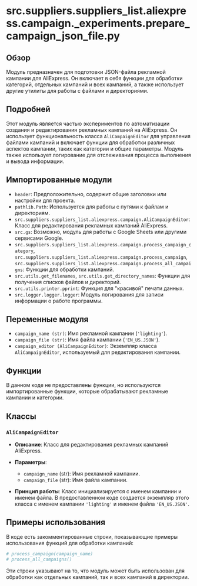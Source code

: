 # src.suppliers.suppliers_list.aliexpress.campaign._experiments.prepare_campaign_json_file.py

## Обзор

Модуль предназначен для подготовки JSON-файла рекламной кампании для AliExpress. Он включает в себя функции для обработки категорий, отдельных кампаний и всех кампаний, а также использует другие утилиты для работы с файлами и директориями.

## Подробней

Этот модуль является частью экспериментов по автоматизации создания и редактирования рекламных кампаний на AliExpress. Он использует функциональность класса `AliCampaignEditor` для управления файлами кампаний и включает функции для обработки различных аспектов кампании, таких как категории и общие параметры. Модуль также использует логирование для отслеживания процесса выполнения и вывода информации.

## Импортированные модули

- `header`: Предположительно, содержит общие заголовки или настройки для проекта.
- `pathlib.Path`: Используется для работы с путями к файлам и директориям.
- `src.suppliers.suppliers_list.aliexpress.campaign.AliCampaignEditor`: Класс для редактирования рекламных кампаний AliExpress.
- `src.gs`: Возможно, модуль для работы с Google Sheets или другими сервисами Google.
- `src.suppliers.suppliers_list.aliexpress.campaign.process_campaign_category`, `src.suppliers.suppliers_list.aliexpress.campaign.process_campaign`, `src.suppliers.suppliers_list.aliexpress.campaign.process_all_campaigns`: Функции для обработки кампаний.
- `src.utils.get_filenames`, `src.utils.get_directory_names`: Функции для получения списков файлов и директорий.
- `src.utils.printer.pprint`: Функция для "красивой" печати данных.
- `src.logger.logger.logger`: Модуль логирования для записи информации о работе программы.

## Переменные модуля

- `campaign_name (str)`: Имя рекламной кампании (`'lighting'`).
- `campaign_file (str)`: Имя файла кампании (`'EN_US.JSON'`).
- `campaign_editor (AliCampaignEditor)`: Экземпляр класса `AliCampaignEditor`, используемый для редактирования кампании.

## Функции

В данном коде не предоставлены функции, но используются импортированные функции, которые обрабатывают рекламные кампании и категории.

## Классы

### `AliCampaignEditor`

- **Описание**: Класс для редактирования рекламных кампаний AliExpress.

- **Параметры**:
    - `campaign_name` (str): Имя рекламной кампании.
    - `campaign_file` (str): Имя файла кампании.

- **Принцип работы**:
    Класс инициализируется с именем кампании и именем файла.  В предоставленном коде создается экземпляр этого класса с именем кампании `'lighting'` и именем файла `'EN_US.JSON'`.

## Примеры использования

В коде есть закомментированные строки, показывающие примеры использования функций для обработки кампаний:

```python
# process_campaign(campaign_name)
# process_all_campaigns()
```

Эти строки указывают на то, что модуль может быть использован для обработки как отдельных кампаний, так и всех кампаний в директории.